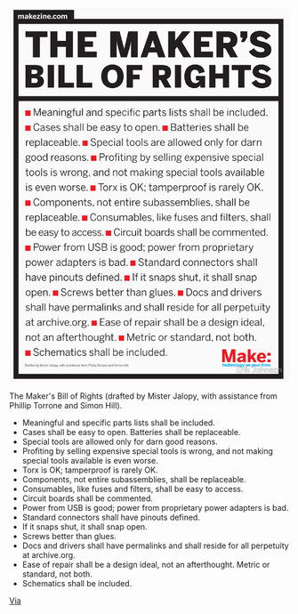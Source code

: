 ![](/Media/TheMakersBillofRights.jpg)

The Maker's Bill of Rights (drafted by Mister Jalopy, with assistance from Phillip Torrone and Simon Hill).


- Meaningful and specific parts lists shall be included.
- Cases shall be easy to open.   Batteries shall be replaceable.
- Special tools are allowed only for darn good reasons.
- Profiting by selling expensive special tools is wrong, and not making special tools available is even worse.
- Torx is OK; tamperproof is rarely OK.
- Components, not entire subassemblies, shall be replaceable.
- Consumables, like fuses and filters, shall be easy to access.  
- Circuit boards shall be commented.
- Power from USB is good; power from proprietary power adapters is bad.
- Standard connectors shall have pinouts defined.
- If it snaps shut, it shall snap open.
- Screws better than glues.
- Docs and drivers shall have permalinks and shall reside for all perpetuity at archive.org.
- Ease of repair shall be a design ideal, not an afterthought.   Metric or standard, not both.
- Schematics shall be included.

[Via](http://cdn.makezine.com/make/MAKERS_RIGHTS.pdf)
